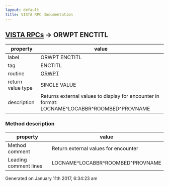 ```yaml
---
layout: default
title: VISTA RPC documentation
---
```




## [VISTA RPCs](TableOfContent.md) &#8594; ORWPT ENCTITL 

 property | value 
--- | --- 
 label | ORWPT ENCTITL
 tag | ENCTITL
 routine | [ORWPT](http://code.osehra.org/dox/Routine_ORWPT_source.html)
 return value type | SINGLE VALUE
 description | Returns external values to display for encounter in format:     LOCNAME^LOCABBR^ROOMBED^PROVNAME


### Method description

 property | value 
--- | --- 
 Method comment | Return external values for encounter
 Leading comment lines | LOCNAME^LOCABBR^ROOMBED^PROVNAME




Generated on January 11th 2017, 6:34:23 am